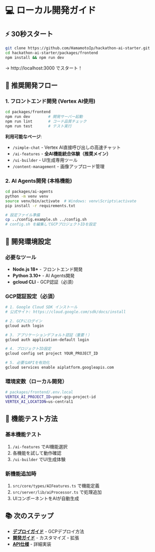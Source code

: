 # 💻 ローカル開発ガイド

## ⚡ 30秒スタート

```bash
git clone https://github.com/HamamotoIp/hackathon-ai-starter.git
cd hackathon-ai-starter/packages/frontend
npm install && npm run dev
```

→ http://localhost:3000 でスタート！

## 🎯 推奨開発フロー

### 1. フロントエンド開発 (Vertex AI使用)
```bash
cd packages/frontend
npm run dev        # 開発サーバー起動
npm run lint       # コード品質チェック
npm run test       # テスト実行
```

**利用可能なページ**:
- `/simple-chat` - Vertex AI直接呼び出しの高速チャット
- `/ai-features` - **全AI機能統合体験（推奨メイン）**
- `/ui-builder` - UI生成専用ツール
- `/content-management` - 画像アップロード管理

### 2. AI Agents開発 (本格機能)
```bash
cd packages/ai-agents
python -m venv venv
source venv/bin/activate  # Windows: venv\Scripts\activate
pip install -r requirements.txt

# 設定ファイル準備
cp ../config.example.sh ../config.sh
# config.sh を編集してGCPプロジェクトIDを設定
```

## 🔧 開発環境設定

### 必要なツール
- **Node.js 18+** - フロントエンド開発
- **Python 3.10+** - AI Agents開発  
- **gcloud CLI** - GCP認証（必須）

### GCP認証設定（必須）
```bash
# 1. Google Cloud SDK インストール
# 公式サイト: https://cloud.google.com/sdk/docs/install

# 2. GCPにログイン
gcloud auth login

# 3. アプリケーションデフォルト認証（重要！）
gcloud auth application-default login

# 4. プロジェクトID設定
gcloud config set project YOUR_PROJECT_ID

# 5. 必要なAPIを有効化
gcloud services enable aiplatform.googleapis.com
```

### 環境変数（ローカル開発）
```bash
# packages/frontend/.env.local
VERTEX_AI_PROJECT_ID=your-gcp-project-id
VERTEX_AI_LOCATION=us-central1
```

## 🎯 機能テスト方法

### 基本機能テスト
1. `/ai-features` でAI機能選択
2. 各機能を試して動作確認
3. `/ui-builder` でUI生成体験

### 新機能追加時
1. `src/core/types/AIFeatures.ts` で機能定義
2. `src/server/lib/aiProcessor.ts` で処理追加
3. UIコンポーネントをAIが自動生成

## 📚 次のステップ

- **[デプロイガイド](./deployment.md)** - GCPデプロイ方法
- **[開発ガイド](../development/)** - カスタマイズ・拡張
- **[API仕様](../api/)** - 詳細実装